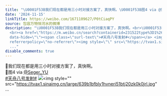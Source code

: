 ```yaml
---
title: "\U0001F53B我们现在都是用三小时对接方案了，真快啊。\U0001F53B图4 via @Seger_YU #天舟八号发射# [图片][图片][图片][图片]"
date: '2024-11-15'
linkTitle: https://weibo.com/1671109627/P0tCiaqPY
source: 包容万物恒河水的微博
description: "\U0001F53B我们现在都是用三小时对接方案了，真快啊。<br>\U0001F53B图4 via <a href=\"https://weibo.com/n/Seger_YU\">@Seger_YU</a>
  <br><a href=\"https://m.weibo.cn/search?containerid=231522type%3D1%26t%3D10%26q%3D%23%E5%A4%A9%E8%88%9F%E5%85%AB%E5%8F%B7%E5%8F%91%E5%B0%84%23&amp;extparam=%23%E5%A4%A9%E8%88%9F%E5%85%AB%E5%8F%B7%E5%8F%91%E5%B0%84%23\"
  data-hide=\"\"><span class=\"surl-text\">#天舟八号发射#</span></a> <img style=\"\" src=\"https://tvax3.sinaimg.cn/large/639b1bfbly1hvnerkhdpzj20zk0k0abl.jpg\"
  referrerpolicy=\"no-referrer\"><img style=\"\" src=\"https://tvax1.sinaimg.cn/large/639b1bfbly1hvneri51btj20zk0k0jrl.jpg\"
  ..."
disable_comments: true
---
```

🔻我们现在都是用三小时对接方案了，真快啊。<br>🔻图4 via <a href="https://weibo.com/n/Seger_YU">@Seger_YU</a> <br><a href="https://m.weibo.cn/search?containerid=231522type%3D1%26t%3D10%26q%3D%23%E5%A4%A9%E8%88%9F%E5%85%AB%E5%8F%B7%E5%8F%91%E5%B0%84%23&amp;extparam=%23%E5%A4%A9%E8%88%9F%E5%85%AB%E5%8F%B7%E5%8F%91%E5%B0%84%23" data-hide=""><span class="surl-text">#天舟八号发射#</span></a> <img style="" src="https://tvax3.sinaimg.cn/large/639b1bfbly1hvnerkhdpzj20zk0k0abl.jpg" referrerpolicy="no-referrer"><img style="" src="https://tvax1.sinaimg.cn/large/639b1bfbly1hvneri51btj20zk0k0jrl.jpg" ...